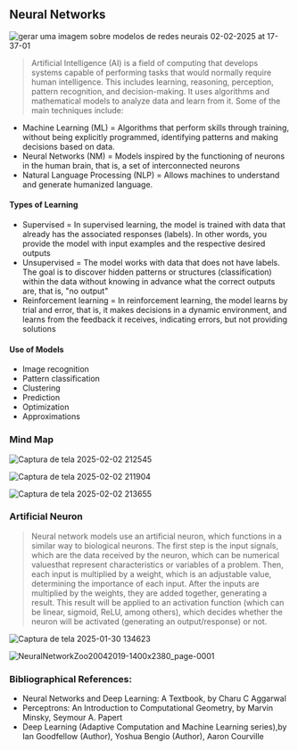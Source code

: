 ## Neural Networks
  
![gerar uma imagem sobre modelos de redes neurais 02-02-2025 at 17-37-01](https://github.com/user-attachments/assets/24089c76-d7f3-4159-a70c-6548fdb97802)

> Artificial Intelligence (AI) is a field of computing that develops systems capable of performing tasks that would normally require human intelligence. This includes learning, reasoning, perception, pattern recognition, and decision-making. It uses algorithms and mathematical models to analyze data and learn from it. Some of the main techniques include:

* Machine Learning (ML) = Algorithms that perform skills through training, without being explicitly programmed, identifying patterns and making decisions based on data.
* Neural Networks (NM) = Models inspired by the functioning of neurons in the human brain, that is, a set of interconnected neurons
* Natural Language Processing (NLP) = Allows machines to understand and generate humanized language.

#### Types of Learning
- Supervised = In supervised learning, the model is trained with data that already has the associated responses (labels). In other words, you provide the model with input examples and the respective desired outputs
- Unsupervised = The model works with data that does not have labels. The goal is to discover hidden patterns or structures (classification) within the data without knowing in advance what the correct outputs are, that is, "no output"
- Reinforcement learning = In reinforcement learning, the model learns by trial and error, that is, it makes decisions in a dynamic environment, and learns from the feedback it receives, indicating errors, but not providing solutions

#### Use of Models
- Image recognition
- Pattern classification
- Clustering
- Prediction
- Optimization
- Approximations

### Mind Map

![Captura de tela 2025-02-02 212545](https://github.com/user-attachments/assets/86ea1fcd-69da-4231-a93d-02c5b7a53169)

![Captura de tela 2025-02-02 211904](https://github.com/user-attachments/assets/99124427-7ebe-4673-b8e2-8f32593ada6c)

![Captura de tela 2025-02-02 213655](https://github.com/user-attachments/assets/f01fb608-da51-4d2d-b88e-f550c0bd07e3)

### Artificial Neuron

> Neural network models use an artificial neuron, which functions in a similar way to biological neurons. The first step is the input signals, which are the data received by the neuron, which can be numerical values ​​that represent characteristics or variables of a problem. Then, each input is multiplied by a weight, which is an adjustable value, determining the importance of each input. After the inputs are multiplied by the weights, they are added together, generating a result. This result will be applied to an activation function (which can be linear, sigmoid, ReLU, among others), which decides whether the neuron will be activated (generating an output/response) or not.

![Captura de tela 2025-01-30 134623](https://github.com/user-attachments/assets/179d2cfa-34f0-4082-8705-0b748279ae77)

![NeuralNetworkZoo20042019-1400x2380_page-0001](https://github.com/user-attachments/assets/237460b3-6b49-49fd-95d1-59813e91c74f)

### Bibliographical References:
- Neural Networks and Deep Learning: A Textbook, by Charu C Aggarwal
- Perceptrons: An Introduction to Computational Geometry, by Marvin Minsky, Seymour A. Papert
- Deep Learning (Adaptive Computation and Machine Learning series),by Ian Goodfellow (Author), Yoshua Bengio (Author), Aaron Courville


